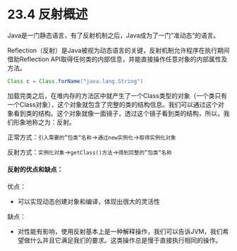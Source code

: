 # 23.4 反射概述

Java是一门静态语言，有了反射机制之后，Java成为了一门”准动态“的语言。

Reflection（反射）是Java被视为动态语言的关键，反射机制允许程序在执行期间借助Reflection API取得任何类的内部信息，并能直接操作任意对象的内部属性及方法。

```java
Class c = Class.forName("java.lang.String")
```

加载完类之后，在堆内存的方法区中就产生了一个Class类型的对象（一个类只有一个Class对象），这个对象就包含了完整的类的结构信息。我们可以通过这个对象看到类的结构。这个对象就像一面镜子，透过这个镜子看到类的结构，所以，我们形象地称之为：反射。

正常方式：`引入需要的”包类“名称`->`通过new实例化`->`取得实例化对象`

反射方式：`实例化对象`->`getClass()方法`->`得到完整的”包类“名称`





#### 反射的优点和缺点：

优点：

- 可以实现动态创建对象和编译，体现出很大的灵活性

缺点：

- 对性能有影响，使用反射基本上是一种解释操作，我们可以告诉JVM，我们希望做什么并且它满足我们的要求。这类操作总是慢于直接执行相同的操作。